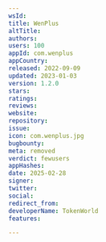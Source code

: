 ```yaml
---
wsId: 
title: WenPlus
altTitle: 
authors: 
users: 100
appId: com.wenplus
appCountry: 
released: 2022-09-09
updated: 2023-01-03
version: 1.2.0
stars: 
ratings: 
reviews: 
website: 
repository: 
issue: 
icon: com.wenplus.jpg
bugbounty: 
meta: removed
verdict: fewusers
appHashes: 
date: 2025-02-28
signer: 
twitter: 
social: 
redirect_from: 
developerName: TokenWorld
features: 

---
```


